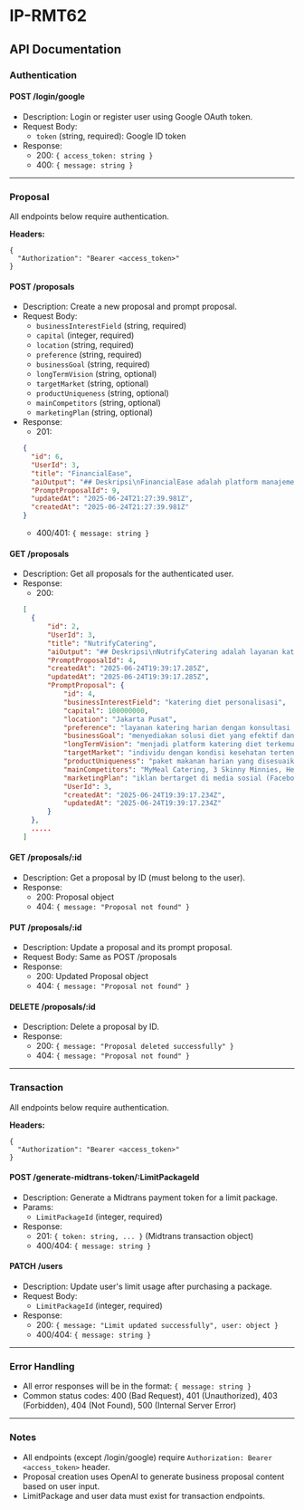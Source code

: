 # IP-RMT62

## API Documentation

### Authentication

#### POST /login/google

- Description: Login or register user using Google OAuth token.
- Request Body:
  - `token` (string, required): Google ID token
- Response:
  - 200: `{ access_token: string }`
  - 400: `{ message: string }`

---

### Proposal

All endpoints below require authentication.

**Headers:**

```
{
  "Authorization": "Bearer <access_token>"
}
```

#### POST /proposals

- Description: Create a new proposal and prompt proposal.
- Request Body:
  - `businessInterestField` (string, required)
  - `capital` (integer, required)
  - `location` (string, required)
  - `preference` (string, required)
  - `businessGoal` (string, required)
  - `longTermVision` (string, optional)
  - `targetMarket` (string, optional)
  - `productUniqueness` (string, optional)
  - `mainCompetitors` (string, optional)
  - `marketingPlan` (string, optional)
- Response:
  - 201:
  ```json
  {
    "id": 6,
    "UserId": 3,
    "title": "FinancialEase",
    "aiOutput": "## Deskripsi\nFinancialEase adalah platform manajemen keuangan berbasis aplikasi mobile yang dirancang untuk membantu individu dan organisasi dalam mengelola keuangan secara efektif dan otomatis. Fitur utama meliputi budgeting otomatis, pengingat tagihan, dan analisis kebiasaan finansial. Didirikan di Bandung dengan modal awal Rp 150.000.000, bisnis ini bertujuan memberikan solusi keuangan yang praktis, efisien, dan dapat diakses oleh berbagai lapisan masyarakat maupun organisasi.\n\n## Strategi Pemasaran\n1. **Segmentasi Pasar**: Fokus pada mahasiswa, pekerja muda, serta UKM yang membutuhkan pengelolaan keuangan sederhana.\n2. **Branding & Digital Marketing**: Menggunakan media sosial, Google Ads, dan content marketing dengan konten edukasi keuangan.\n3. **Kerjasama & Kemitraan**: Menjalin kerja sama dengan universitas, coworking space, dan komunitas startup.\n4. **Program Referensi**: Memberikan insentif bagi pengguna yang mengajak orang lain untuk bergabung.\n5. **Webinar & Workshops**: Mengadakan seminar tentang manajemen keuangan dan penggunaan aplikasi.\n\n## Modal & Alokasi\nTotal Modal: Rp 150.000.000\n\n| Komponen                 | Alokasi (Rp) | Keterangan                                                    |\n|--------------------------|--------------|----------------------------------------------------------------|\n| Pengembangan Aplikasi   | 70.000.000   | Pengembangan fitur dan desain UI/UX                            |\n| Marketing & Promosi     | 30.000.000   | Digital marketing, event, dan aktivasi komunitas             |\n| Operasional & Administrasi | 20.000.000   | Pembuatan kantor kecil, peralatan kantor, administrasi dan legal |\n| Cadangan & Kontinjensi  | 30.000.000   | Cadangan dana untuk pengembangan lebih lanjut dan tak terduga |\n\n## SWOT Analysis\n**Kekuatan:**\n- Fitur inovatif dan otomatis yang berbeda dari kompetitor.\n- Lokasi strategis di Bandung dengan akses ke komunitas startup dan mahasiswa.\n- Modal awal cukup untuk pengembangan awal dan pemasaran.\n\n**Kelemahan:**\n- Persaingan ketat di bidang aplikasi keuangan.\n- Ketergantungan pada adopsi pengguna awal.\n- Kebutuhan terus menerus akan pengembangan fitur.\n\n**Peluang:**\n- Meningkatnya kesadaran akan pentingnya pengelolaan keuangan pribadi.\n- Eksplorasi pasar UKM yang membutuhkan platform manajemen keuangan.\n- Tren penggunaan aplikasi mobile yang terus bertumbuh.\n\n**Ancaman:**\n- Kompetitor besar dengan dana promosi besar.\n- Perubahan regulasi terkait data dan keuangan.\n- Risiko kegagalan adopsi pengguna baru.\n\n## Rencana 3, 6, 12, dan 36 Bulan\n**3 Bulan:**\n- Pengembangan Minimum Viable Product (MVP).\n- Peluncuran beta di komunitas lokal.\n- Strategi pemasaran dan promosi awal.\n- Pengumpulan feedback pengguna awal.\n\n**6 Bulan:**\n- Pengembangan fitur lengkap berdasarkan feedback.\n- Penguatan strategi pemasaran digital.\n- Mulai monetisasi melalui fitur premium.\n- Target pengguna aktif 5.000 pengguna.\n\n**12 Bulan:**\n- Ekspansi fitur seperti integrasi bank dan otomatisasi yang lebih lengkap.\n- Kolaborasi dengan institusi pendidikan dan UKM.\n- Pengembangan komunitas pengguna.\n- Pendapatan bertumbuh secara signifikan.\n- Target pengguna aktif mencapai 20.000.\n\n**36 Bulan:**\n- Ekspansi regional ke kota lain di Indonesia.\n- Diversifikasi layanan ke bidang keuangan dan investasi.\n- Adaptasi teknologi baru seperti AI untuk analisis kebiasaan.\n- Menjadi platform manajemen keuangan yang paling dikenal dan dipercaya di Indonesia.\n- Pendapatan stabil dan profitabilitas tercapai.",
    "PromptProposalId": 9,
    "updatedAt": "2025-06-24T21:27:39.981Z",
    "createdAt": "2025-06-24T21:27:39.981Z"
  }
  ```
  - 400/401: `{ message: string }`

#### GET /proposals

- Description: Get all proposals for the authenticated user.
- Response:
  - 200:
  ```json
  [
    {
        "id": 2,
        "UserId": 3,
        "title": "NutrifyCatering",
        "aiOutput": "## Deskripsi\nNutrifyCatering adalah layanan katering diet personalisasi berbasis konsultasi gizi yang berlokasi di Jakarta Pusat. Menyediakan paket makanan harian yang disusun secara khusus sesuai kebutuhan kesehatan atau tujuan kebugaran pelanggan, menggunakan bahan organik lokal dan didukung oleh aplikasi pelacak nutrisi dan progres kesehatan.\n\n## Strategi Pemasaran\n- Iklan bertarget di media sosial (Facebook, Instagram) dengan fokus pada segmentasi usia 20-45 tahun.\n- Seminar online gratis tentang nutrisi dan gaya hidup sehat sebagai edukasi dan penarik perhatian.\n- Kemitraan dengan dokter, klinik kesehatan, dan ahli gizi untuk rekomendasi dan kolaborasi.\n- Program loyalitas pelanggan berupa diskon langganan dan poin reward.\n- Content marketing melalui blog dan video edukasi di platform digital.\n\n## Modal & Alokasi\nTotal modal awal: Rp 100.000.000\n- Pengadaan peralatan dapur dan perlengkapan memasak: Rp 30.000.000\n- Pengadaan bahan baku awal (organik, bahan premium): Rp 20.000.000\n- Pengembangan aplikasi pelacakan dan website: Rp 15.000.000\n- Pemasaran online dan promosi awal: Rp 10.000.000\n- Sewa tempat dan perlengkapan kantor kecil: Rp 10.000.000\n- Biaya operasional awal (gaji staf, pengemasan, transport): Rp 10.000.000\n- Tidak terduga dan cadangan operasional: Rp 5.000.000\n\n## SWOT Analysis\n### Strengths\n- Layanan personalisasi tinggi dan didukung teknologi.\n- Menggunakan bahan organik lokal yang menarik pasar kesehatan.\n- Fokus pada kebutuhan individu dengan kondisi khusus dan tujuan spesifik.\n\n### Weaknesses\n- Modal awal terbatas untuk skala besar.\n- Baru masuk di pasar kompetitif sehingga perlu brand awareness tinggi.\n- Ketergantungan pada kualitas bahan bahan dan kesehatan supplier.\n\n### Opportunities\n- Tumbuhnya tren gaya hidup sehat dan diet personal.\n- Potensi kemitraan dengan klinik dan profesional kesehatan.\n- Pengembangan aplikasi yang dapat memperluas pangsa pasar.\n\n### Threats\n- Persaingan dari pemain besar seperti MyMeal, Healthymeals.id.\n- Perubahan regulasi di bidang makanan dan kesehatan.\n- Fluktuasi harga bahan organik.\n\n## Rencana 3, 6, 12, dan 36 Bulan\n### 3 Bulan\n- Menyelesaikan pengembangan layanan dan aplikasi.\n- Melakukan promosi awal dan membangun awareness.\n- Melakukan uji coba layanan dan mendapatkan feedback awal.\n- Menyusun kerjasama dan jaringan dengan profesional gizi dan kesehatan.\n\n### 6 Bulan\n- Meluncurkan program berlangganan dan paket di website.\n- Menambah variasi menu dan paket khusus sesuai feedback.\n- Meningkatkan engagement melalui media sosial dan seminar.\n- Menjalin kemitraan lebih banyak dengan klinik dan fitness center.\n\n### 12 Bulan\n- Mengembangkan platform aplikasi untuk integrasi tracking dan konsultasi.\n- Memperluas pasar ke luar Jakarta Pusat.\n- Menstabilkan pendapatan dan meningkatkan profitabilitas.\n- Mengikuti tren terbaru nutrisi dan diet.\n\n### 36 Bulan\n- Mendominasi pasar katering diet personalisasi di Indonesia.\n- Menjadi platform terintegrasi dengan layanan gizi digital yang komprehensif.\n- Ekspansi ke kota besar lain di Indonesia.\n- Mengembangkan program paket diet khusus untuk corporate wellness.\n",
        "PromptProposalId": 4,
        "createdAt": "2025-06-24T19:39:17.285Z",
        "updatedAt": "2025-06-24T19:39:17.285Z",
        "PromptProposal": {
            "id": 4,
            "businessInterestField": "katering diet personalisasi",
            "capital": 100000000,
            "location": "Jakarta Pusat",
            "preference": "layanan katering harian dengan konsultasi gizi",
            "businessGoal": "menyediakan solusi diet yang efektif dan terpersonalisasi untuk individu dengan kebutuhan khusus (misalnya, diabetes, alergi, atau program penurunan berat badan)",
            "longTermVision": "menjadi platform katering diet terkemuka yang terintegrasi dengan aplikasi pelacak nutrisi dan kesehatan di Indonesia",
            "targetMarket": "individu dengan kondisi kesehatan tertentu, atlet, dan mereka yang memiliki tujuan diet spesifik (misalnya, penurunan berat badan, penambahan massa otot) usia 20-45 tahun",
            "productUniqueness": "paket makanan harian yang disesuaikan berdasarkan konsultasi ahli gizi, penggunaan bahan organik lokal, dan pelacakan progres melalui aplikasi",
            "mainCompetitors": "MyMeal Catering, 3 Skinny Minnies, Healthymeals.id",
            "marketingPlan": "iklan bertarget di media sosial (Facebook, Instagram), seminar online tentang nutrisi dan kesehatan, kemitraan dengan dokter dan ahli gizi, serta program loyalitas pelanggan",
            "UserId": 3,
            "createdAt": "2025-06-24T19:39:17.234Z",
            "updatedAt": "2025-06-24T19:39:17.234Z"
        }
    },
    .....
  ]
  ```

#### GET /proposals/:id

- Description: Get a proposal by ID (must belong to the user).
- Response:
  - 200: Proposal object
  - 404: `{ message: "Proposal not found" }`

#### PUT /proposals/:id

- Description: Update a proposal and its prompt proposal.
- Request Body: Same as POST /proposals
- Response:
  - 200: Updated Proposal object
  - 404: `{ message: "Proposal not found" }`

#### DELETE /proposals/:id

- Description: Delete a proposal by ID.
- Response:
  - 200: `{ message: "Proposal deleted successfully" }`
  - 404: `{ message: "Proposal not found" }`

---

### Transaction

All endpoints below require authentication.

**Headers:**

```
{
  "Authorization": "Bearer <access_token>"
}
```

#### POST /generate-midtrans-token/:LimitPackageId

- Description: Generate a Midtrans payment token for a limit package.
- Params:
  - `LimitPackageId` (integer, required)
- Response:
  - 201: `{ token: string, ... }` (Midtrans transaction object)
  - 400/404: `{ message: string }`

#### PATCH /users

- Description: Update user's limit usage after purchasing a package.
- Request Body:
  - `LimitPackageId` (integer, required)
- Response:
  - 200: `{ message: "Limit updated successfully", user: object }`
  - 400/404: `{ message: string }`

---

### Error Handling

- All error responses will be in the format: `{ message: string }`
- Common status codes: 400 (Bad Request), 401 (Unauthorized), 403 (Forbidden), 404 (Not Found), 500 (Internal Server Error)

---

### Notes

- All endpoints (except /login/google) require `Authorization: Bearer <access_token>` header.
- Proposal creation uses OpenAI to generate business proposal content based on user input.
- LimitPackage and user data must exist for transaction endpoints.
